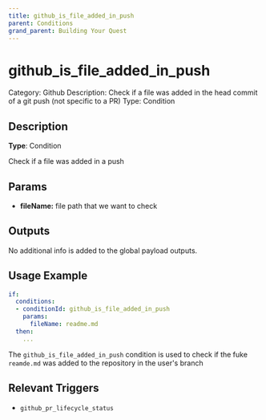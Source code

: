 ```yaml
---
title: github_is_file_added_in_push
parent: Conditions
grand_parent: Building Your Quest
---
```


# github_is_file_added_in_push

Category: Github
Description: Check if a file was added in the head commit of a git push (not specific to a PR)
Type: Condition

## Description

**Type**: Condition

Check if a file was added in a push


## Params

- **fileName:** file path that we want to check

## Outputs

No additional info is added to the global payload outputs.

## Usage Example

```yaml
if:
  conditions:
  - conditionId: github_is_file_added_in_push
    params:
      fileName: readme.md
  then:
    ...
```

The `github_is_file_added_in_push` condition is used to check if the fuke `reamde.md` was added to the repository in the user's branch

## Relevant Triggers

- `github_pr_lifecycle_status`
